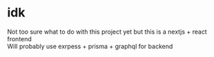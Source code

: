 # idk

Not too sure what to do with this project yet but this is a nextjs + react frontend  
Will probably use exrpess + prisma + graphql for backend